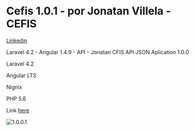 # Cefis 1.0.1 - por Jonatan Villela - CEFIS
[Linkedin](https://www.linkedin.com/in/jo0natan/)

Laravel 4.2 - Angular 1.4.9 - API - Jonatan
CFIS API JSON Aplication 1.0.0

Laravel 4.2

Angular LTS

Nignix

PHP 5.6

Link [here](https://cefis.jntville.com.br)
                                                     
![1.0.0.1](https://www.jntville.com.br/assets/front/img/gallery/1621640275.jpg)
